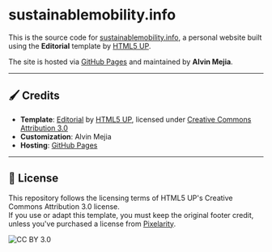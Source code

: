 # sustainablemobility.info

This is the source code for [sustainablemobility.info](https://sustainablemobility.info), a personal website built using the **Editorial** template by [HTML5 UP](https://html5up.net).

The site is hosted via [GitHub Pages](https://pages.github.com/) and maintained by **Alvin Mejia**.

---

## 🖌️ Credits

- **Template**: [Editorial](https://html5up.net/editorial) by [HTML5 UP](https://html5up.net), licensed under [Creative Commons Attribution 3.0](https://creativecommons.org/licenses/by/3.0/)
- **Customization**: Alvin Mejia
- **Hosting**: [GitHub Pages](https://pages.github.com)

---

## 📜 License

This repository follows the licensing terms of HTML5 UP's Creative Commons Attribution 3.0 license.  
If you use or adapt this template, you must keep the original footer credit, unless you've purchased a license from [Pixelarity](https://pixelarity.com).

![CC BY 3.0](https://licensebuttons.net/l/by/3.0/88x31.png)
